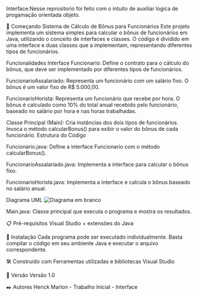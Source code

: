 Interface:Nesse reprositorio foi feito com o intuito de auxiliar logica de progamação orientada objeto.

🚀 Começando Sistema de Cálculo de Bônus para Funcionários
Este projeto implementa um sistema simples para calcular o bônus de funcionários em Java, utilizando o conceito de interfaces e classes. O código é dividido em uma interface e duas classes que a implementam, representando diferentes tipos de funcionários.

Funcionalidades
Interface Funcionario: Define o contrato para o cálculo do bônus, que deve ser implementado por diferentes tipos de funcionários.

FuncionarioAssalariado:
Representa um funcionário com um salário fixo.
O bônus é um valor fixo de R$ 5.000,00.

FuncionarioHorista:
Representa um funcionário que recebe por hora.
O bônus é calculado como 10% do total anual recebido pelo funcionário, baseado no salário por hora e nas horas trabalhadas.

Classe Principal (Main):
Cria instâncias dos dois tipos de funcionários.
Invoca o método calcularBonus() para exibir o valor do bônus de cada funcionário.
Estrutura do Código

Funcionario.java: Define a interface Funcionario com o método calcularBonus().

FuncionarioAssalariado.java: Implementa a interface para calcular o bônus fixo.

FuncionarioHorista.java: Implementa a interface e calcula o bônus baseado no salário anual.

Diagrama UML
![Diagrama em branco](https://github.com/user-attachments/assets/7422cb97-29cf-4dc7-8b1d-7b428c5088c1)


Main.java: Classe principal que executa o programa e mostra os resultados.

📋 Pré-requisitos Visual Studio + extensões do Java

🔧 Instalação Cada programa pode ser executado individualmente. Basta compilar o código em seu ambiente Java e executar o arquivo correspondente.

🛠️ Construído com Ferramentas utilizadas e bibliotecas Visual Studio

📌 Versão Versão 1.0

✒️ Autores Herick Marlon - Trabalho Inicial - Interface
